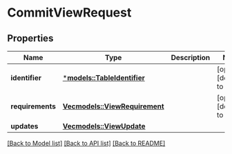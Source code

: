 # CommitViewRequest

## Properties
Name | Type | Description | Notes
------------ | ------------- | ------------- | -------------
**identifier** | [***models::TableIdentifier**](TableIdentifier.md) |  | [optional] [default to None]
**requirements** | [**Vec<models::ViewRequirement>**](ViewRequirement.md) |  | [optional] [default to None]
**updates** | [**Vec<models::ViewUpdate>**](ViewUpdate.md) |  | 

[[Back to Model list]](../README.md#documentation-for-models) [[Back to API list]](../README.md#documentation-for-api-endpoints) [[Back to README]](../README.md)


